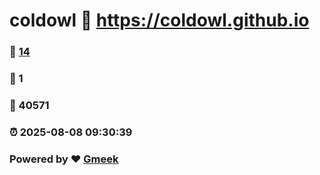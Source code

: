 # coldowl :link: https://coldowl.github.io 
### :page_facing_up: [14](https://coldowl.github.io/tag.html) 
### :speech_balloon: 1 
### :hibiscus: 40571 
### :alarm_clock: 2025-08-08 09:30:39 
### Powered by :heart: [Gmeek](https://github.com/Meekdai/Gmeek)
